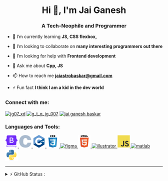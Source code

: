 <h1 align="center">Hi 👋, I'm Jai Ganesh</h1>
<h3 align="center">A Tech-Neophile and Programmer</h3>

- 🌱 I’m currently learning **JS, CSS flexbox,**

- 👯 I’m looking to collaborate on **many interesting programmers out there**

- 🤝 I’m looking for help with **Frontend development**

- 💬 Ask me about **Cpp, JS**

- 📫 How to reach me **jaiastrobaskar@gmail.com**

- ⚡ Fun fact **I think I am a kid in the dev world**

<h3 align="left">Connect with me:</h3>
<p align="left">
<a href="https://dev.to/jg07_xd" target="blank"><img align="center" src="https://cdn.jsdelivr.net/npm/simple-icons@3.0.1/icons/dev-dot-to.svg" alt="jg07_xd" height="30" width="40" /></a>
<a href="https://twitter.com/g_t_q_jg_007" target="blank"><img align="center" src="https://user-images.githubusercontent.com/73826061/111098132-d9acb700-8568-11eb-915d-38561436c591.png" alt="g_t_q_jg_007" height="30" width="30" /></a>
<a href="https://linkedin.com/in/jai ganesh baskar" target="blank"><img align="center" src="https://user-images.githubusercontent.com/73826061/111098003-a2d6a100-8568-11eb-9795-5833a82b7e6c.png" alt="jai ganesh baskar" height="30" width="30" /></a>
</p>

<h3 align="left">Languages and Tools:</h3>
<p align="left"> <a href="https://getbootstrap.com" target="_blank"> <img src="https://raw.githubusercontent.com/devicons/devicon/master/icons/bootstrap/bootstrap-plain-wordmark.svg" alt="bootstrap" width="40" height="40"/> </a> <a href="https://www.cprogramming.com/" target="_blank"> <img src="https://raw.githubusercontent.com/devicons/devicon/master/icons/c/c-original.svg" alt="c" width="40" height="40"/> </a> <a href="https://www.w3schools.com/cpp/" target="_blank"> <img src="https://raw.githubusercontent.com/devicons/devicon/master/icons/cplusplus/cplusplus-original.svg" alt="cplusplus" width="40" height="40"/> </a> <a href="https://www.w3schools.com/css/" target="_blank"> <img src="https://raw.githubusercontent.com/devicons/devicon/master/icons/css3/css3-original-wordmark.svg" alt="css3" width="40" height="40"/> </a> <a href="https://www.figma.com/" target="_blank"> <img src="https://www.vectorlogo.zone/logos/figma/figma-icon.svg" alt="figma" width="40" height="40"/> </a> <a href="https://www.w3.org/html/" target="_blank"> <img src="https://raw.githubusercontent.com/devicons/devicon/master/icons/html5/html5-original-wordmark.svg" alt="html5" width="40" height="40"/> </a> <a href="https://www.adobe.com/in/products/illustrator.html" target="_blank"> <img src="https://www.vectorlogo.zone/logos/adobe_illustrator/adobe_illustrator-icon.svg" alt="illustrator" width="40" height="40"/> </a> <a href="https://developer.mozilla.org/en-US/docs/Web/JavaScript" target="_blank"> <img src="https://raw.githubusercontent.com/devicons/devicon/master/icons/javascript/javascript-original.svg" alt="javascript" width="40" height="40"/> </a> <a href="https://www.mathworks.com/" target="_blank"> <img src="https://raw.githubusercontent.com/simple-icons/simple-icons/master/icons/mathworks.svg" alt="matlab" width="40" height="40"/> </a> <a href="https://www.python.org" target="_blank"> <img src="https://raw.githubusercontent.com/devicons/devicon/master/icons/python/python-original.svg" alt="python" width="40" height="40"/> </a> </p>

--- 

<details>
<summary>⚡ GitHub Status : </summary>
<br/>
<img src="https://github-readme-stats.vercel.app/api?username=Jg-07&show_icons=true&theme=radical" />
</details>

